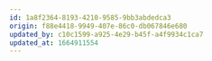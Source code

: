 ```yaml
---
id: 1a8f2364-8193-4210-9585-9bb3abdedca3
origin: f88e4418-9949-407e-86c0-db067846e680
updated_by: c10c1599-a925-4e29-b45f-a4f9934c1ca7
updated_at: 1664911554
---
```

